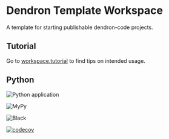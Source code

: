 # Dendron Template Workspace

A template for starting publishable dendron-code projects.

## Tutorial

Go to [workspace.tutorial](https://mjvolk3.github.io/Dendron-Template/notes/e8kb97d0ku0yblwiraw8wv0/) to find tips on intended usage.

## Python

![Python application](https://github.com/mjvolk3/Dendron-Template/actions/workflows/python_app.yaml/badge.svg)

![MyPy](https://github.com/mjvolk3/Dendron-Template/actions/workflows/mypy.yaml/badge.svg)

![Black](https://github.com/mjvolk3/Dendron-Template/actions/workflows/black.yaml/badge.svg)

[![codecov](https://codecov.io/gh/mjvolk3/Dendron-Template/branch/main/graph/badge.svg?token=<Your_Codecov_Token>)](https://codecov.io/gh/mjvolk3/Dendron-Template)

